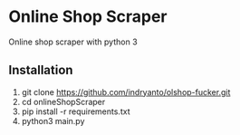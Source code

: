 # Online Shop Scraper
Online shop scraper with python 3

## Installation
1. git clone https://github.com/indryanto/olshop-fucker.git
1. cd onlineShopScraper
1. pip install -r requirements.txt
1. python3 main.py
